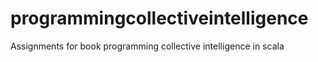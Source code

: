 # programmingcollectiveintelligence
Assignments for book programming collective intelligence in scala
